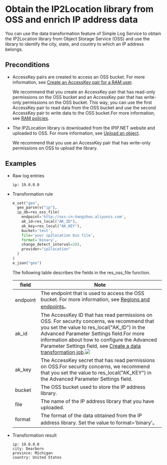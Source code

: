 # Obtain the IP2Location library from OSS and enrich IP address data

You can use the data transformation feature of Simple Log Service to obtain the IP2Location library from Object Storage Service (OSS) and use the library to identify the city, state, and country to which an IP address belongs.

## Preconditions

- AccessKey pairs are created to access an OSS bucket. For more information, see [Create an AccessKey pair for a RAM user](https://www.alibabacloud.com/help/en/doc-detail/116401.htm?spm=a2c4g.11186623.2.5.4c87415aMxKjv2#task-188766).

  We recommend that you create an AccessKey pair that has read-only permissions on the OSS bucket and an AccessKey pair that has write-only permissions on the OSS bucket. This way, you can use the first AccessKey pair to read data from the OSS bucket and use the second AccessKey pair to write data to the OSS bucket.For more information, see [RAM policies](https://www.alibabacloud.com/help/en/doc-detail/100680.htm?spm=a2c4g.11186623.2.6.4c87415aMxKjv2#concept-y5r-5rm-2gb).

- The IP2Location library is downloaded from the IPIP.NET website and uploaded to OSS. For more information, see [Upload an object](https://www.alibabacloud.com/help/en/doc-detail/31886.htm?spm=a2c4g.11186623.2.7.4c87415aMxKjv2#concept-zx1-4p4-tdb).

  We recommend that you use an AccessKey pair that has write-only permissions on OSS to upload the library.

## Examples

- Raw log entries

  ```
  ip: 19.0.0.0
  ```

- Transformation rule

  ```python
  e_set("geo",
    geo_parse(v("ip"),
    ip_db=res_oss_file(
      endpoint='http://oss-cn-hangzhou.aliyuncs.com',
      ak_id=res_local("AK_ID"),
      ak_key=res_local("AK_KEY"),
      bucket='test',
      file='your ip2location bin file',
      format='binary',
      change_detect_interval=20),
      provider="ip2location"
    )
  )
  e_json("geo")
  ```

  The following table describes the fields in the res_oss_file function.

  | field    | Note                                                                                                                                                                                                                                                                                                                                                                                                                                                                         |
  | -------- | ---------------------------------------------------------------------------------------------------------------------------------------------------------------------------------------------------------------------------------------------------------------------------------------------------------------------------------------------------------------------------------------------------------------------------------------------------------------------------- |
  | endpoint | The endpoint that is used to access the OSS bucket. For more information, see [Regions and endpoints](https://www.alibabacloud.com/help/en/doc-detail/31837.htm?spm=a2c4g.11186623.2.11.4996415aKwzQM9#concept-zt4-cvy-5db)。                                                                                                                                                                                                                                                |
  | ak_id    | The AccessKey ID that has read permissions on OSS. For security concerns, we recommend that you set the value to res_local("AK_ID") in the Advanced Parameter Settings field.For more information about how to configure the Advanced Parameter Settings field, see [Create a data transformation job](https://www.alibabacloud.com/help/en/doc-detail/125615.htm?spm=a2c4g.11186623.2.12.4996415aKwzQM9#task-1181217).![](/img/dataprocessdemo/IP地址相关/高级参数配置.png) |
  | ak_key   | The AccessKey secret that has read permissions on OSS.For security concerns, we recommend that you set the value to res_local("AK_KEY") in the Advanced Parameter Settings field.                                                                                                                                                                                                                                                                                            |
  | bucket   | The OSS bucket used to store the IP address library.                                                                                                                                                                                                                                                                                                                                                                                                                         |
  | file     | The name of the IP address library that you have uploaded.                                                                                                                                                                                                                                                                                                                                                                                                                   |
  | format   | The format of the data obtained from the IP address library. Set the value to format='binary'。                                                                                                                                                                                                                                                                                                                                                                              |

- Transformation result

  ```
  ip: 19.0.0.0
  city: Dearborn
  province: Michigan
  country: United States
  ```
